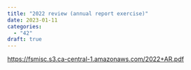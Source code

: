 ```yaml
---
title: "2022 review (annual report exercise)"
date: 2023-01-11
categories: 
  - "42"
draft: true
---
```


https://fsmisc.s3.ca-central-1.amazonaws.com/2022+AR.pdf

